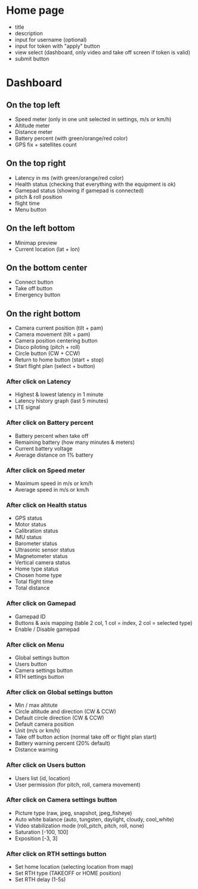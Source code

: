 # Home page

-   title
-   description
-   input for username (optional)
-   input for token with "apply" button
-   view select (dashboard, only video and take off screen if token is valid)
-   submit button

# Dashboard

## On the top left

-   Speed meter (only in one unit selected in settings, m/s or km/h)
-   Altitude meter
-   Distance meter
-   Battery percent (with green/orange/red color)
-   GPS fix + satellites count

## On the top right

-   Latency in ms (with green/orange/red color)
-   Health status (checking that everything with the equipment is ok)
-   Gamepad status (showing if gamepad is connected)
-   pitch & roll position
-   flight time
-   Menu button

## On the left bottom

-   Minimap preview
-   Current location (lat + lon)

## On the bottom center

-   Connect button
-   Take off button
-   Emergency button

## On the right bottom

-   Camera current position (tilt + pam)
-   Camera movement (tilt + pam)
-   Camera position centering button
-   Disco piloting (pitch + roll)
-   Circle button (CW + CCW)
-   Return to home button (start + stop)
-   Start flight plan (select + button)

### After click on Latency

-   Highest & lowest latency in 1 minute
-   Latency history graph (last 5 minutes)
-   LTE signal

### After click on Battery percent

-   Battery percent when take off
-   Remaining battery (how many minutes & meters)
-   Current battery voltage
-   Average distance on 1% battery

### After click on Speed meter

-   Maximum speed in m/s or km/h
-   Average speed in m/s or km/h

### After click on Health status

-   GPS status
-   Motor status
-   Calibration status
-   IMU status
-   Barometer status
-   Ultrasonic sensor status
-   Magnetometer status
-   Vertical camera status
-   Home type status
-   Chosen home type
-   Total flight time
-   Total distance

### After click on Gamepad

-   Gamepad ID
-   Buttons & axis mapping (table 2 col, 1 col = index, 2 col = selected type)
-   Enable / Disable gamepad

### After click on Menu

-   Global settings button
-   Users button
-   Camera settings button
-   RTH settings button

### After click on Global settings button

-   Min / max altitute
-   Circle altitude and direction (CW & CCW)
-   Default circle direction (CW & CCW)
-   Default camera position
-   Unit (m/s or km/h)
-   Take off button action (normal take off or flight plan start)
-   Battery warning percent (20% default)
-   Distance warning

### After click on Users button

-   Users list (id, location)
-   User permission (for pitch, roll, camera movement)

### After click on Camera settings button

-   Picture type (raw, jpeg, snapshot, jpeg_fisheye)
-   Auto white balance (auto, tungsten, daylight, cloudy, cool_white)
-   Video stabilization mode (roll_pitch, pitch, roll, none)
-   Saturation [-100, 100]
-   Exposition [-3, 3]

### After click on RTH settings button

-   Set home location (selecting location from map)
-   Set RTH type (TAKEOFF or HOME position)
-   Set RTH delay (1-5s)
